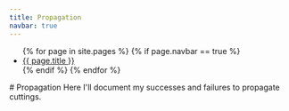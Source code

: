 ```yaml
---
title: Propagation
navbar: true
---
```

<ul class="navbar">
    {% for page in site.pages %}
      {% if page.navbar == true %}
        <li class="navbar-page"><a href="{{ page.url }}">{{ page.title }}</a></li>
      {% endif %}
    {% endfor %}
</ul>
# Propagation
Here I'll document my successes and failures to propagate cuttings.
